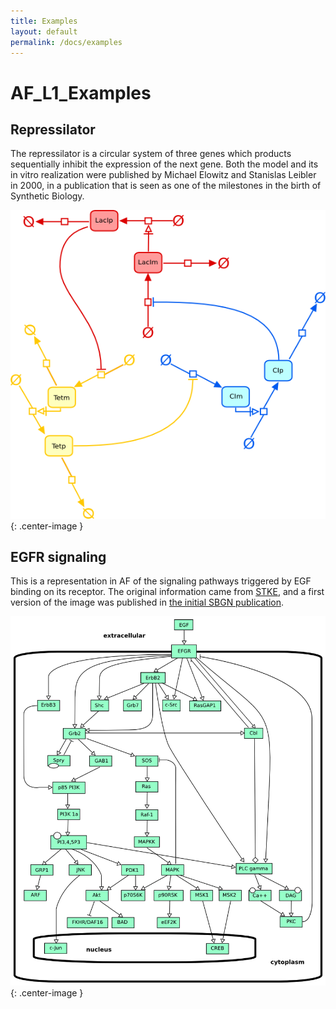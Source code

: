 ```yaml
---
title: Examples
layout: default
permalink: /docs/examples
---
```


# AF_L1_Examples

Repressilator
--------------

The repressilator is a circular system of three genes which products sequentially inhibit the expression of the next gene. Both the model and its in vitro realization were published by Michael Elowitz and Stanislas Leibler in 2000, in a publication that is seen as one of the milestones in the birth of Synthetic Biology.

![Repressilator](../images/examples/Repressilator.png){: .center-image }

EGFR signaling
--------------

This is a representation in AF of the signaling pathways triggered by EGF binding on its receptor. The original information came from [STKE](http://stke.sciencemag.org/cgi/cm/stkecm;CMP_14987), and a first version of the image was published in [the initial SBGN publication](http://identifiers.org/pubmed/19668183).


![EGFfromSTKEinAF2](../images/examples/EGFfromSTKEinAF2.png){: .center-image }
